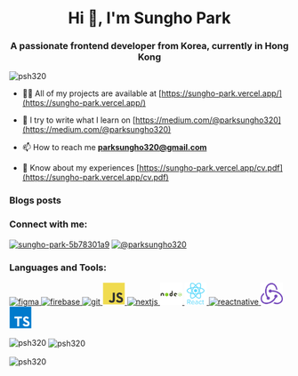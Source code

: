 <h1 align="center">Hi 👋, I'm Sungho Park</h1>
<h3 align="center">A passionate frontend developer from Korea, currently in Hong Kong</h3>

<p align="left"> <img src="https://komarev.com/ghpvc/?username=psh320&label=Profile%20views&color=0e75b6&style=flat" alt="psh320" /> </p>

- 👨‍💻 All of my projects are available at [https://sungho-park.vercel.app/](https://sungho-park.vercel.app/)

- 📝 I try to write what I learn on [https://medium.com/@parksungho320](https://medium.com/@parksungho320)

- 📫 How to reach me **parksungho320@gmail.com**

- 📄 Know about my experiences [https://sungho-park.vercel.app/cv.pdf](https://sungho-park.vercel.app/cv.pdf)

### Blogs posts

<!-- BLOG-POST-LIST:START -->
<!-- BLOG-POST-LIST:END -->

<h3 align="left">Connect with me:</h3>
<p align="left">
<a href="https://linkedin.com/in/sungho-park-5b78301a9" target="blank"><img align="center" src="https://raw.githubusercontent.com/rahuldkjain/github-profile-readme-generator/master/src/images/icons/Social/linked-in-alt.svg" alt="sungho-park-5b78301a9" height="30" width="40" /></a>
<a href="https://medium.com/@parksungho320" target="blank"><img align="center" src="https://raw.githubusercontent.com/rahuldkjain/github-profile-readme-generator/master/src/images/icons/Social/medium.svg" alt="@parksungho320" height="30" width="40" /></a>
</p>

<h3 align="left">Languages and Tools:</h3>
<p align="left"> <a href="https://www.figma.com/" target="_blank" rel="noreferrer"> <img src="https://www.vectorlogo.zone/logos/figma/figma-icon.svg" alt="figma" width="40" height="40"/> </a> <a href="https://firebase.google.com/" target="_blank" rel="noreferrer"> <img src="https://www.vectorlogo.zone/logos/firebase/firebase-icon.svg" alt="firebase" width="40" height="40"/> </a> <a href="https://git-scm.com/" target="_blank" rel="noreferrer"> <img src="https://www.vectorlogo.zone/logos/git-scm/git-scm-icon.svg" alt="git" width="40" height="40"/> </a> <a href="https://developer.mozilla.org/en-US/docs/Web/JavaScript" target="_blank" rel="noreferrer"> <img src="https://raw.githubusercontent.com/devicons/devicon/master/icons/javascript/javascript-original.svg" alt="javascript" width="40" height="40"/> </a> <a href="https://nextjs.org/" target="_blank" rel="noreferrer"> <img src="https://cdn.worldvectorlogo.com/logos/nextjs-2.svg" alt="nextjs" width="40" height="40"/> </a> <a href="https://nodejs.org" target="_blank" rel="noreferrer"> <img src="https://raw.githubusercontent.com/devicons/devicon/master/icons/nodejs/nodejs-original-wordmark.svg" alt="nodejs" width="40" height="40"/> </a> <a href="https://reactjs.org/" target="_blank" rel="noreferrer"> <img src="https://raw.githubusercontent.com/devicons/devicon/master/icons/react/react-original-wordmark.svg" alt="react" width="40" height="40"/> </a> <a href="https://reactnative.dev/" target="_blank" rel="noreferrer"> <img src="https://reactnative.dev/img/header_logo.svg" alt="reactnative" width="40" height="40"/> </a> <a href="https://redux.js.org" target="_blank" rel="noreferrer"> <img src="https://raw.githubusercontent.com/devicons/devicon/master/icons/redux/redux-original.svg" alt="redux" width="40" height="40"/> </a> <a href="https://www.typescriptlang.org/" target="_blank" rel="noreferrer"> <img src="https://raw.githubusercontent.com/devicons/devicon/master/icons/typescript/typescript-original.svg" alt="typescript" width="40" height="40"/> </a> </p>

<p><img align="left" src="https://github-readme-stats.vercel.app/api/top-langs?username=psh320&show_icons=true&locale=en&layout=compact" alt="psh320" /></p>

<p>&nbsp;<img align="center" src="https://github-readme-stats.vercel.app/api?username=psh320&show_icons=true&locale=en" alt="psh320" /></p>

<p><img align="center" src="https://github-readme-streak-stats.herokuapp.com/?user=psh320&" alt="psh320" /></p>
